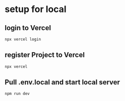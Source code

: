 # setup for local

## login to Vercel

```bash
npx vercel login
```

## register Project to Vercel

```bash
npx vercel
```

## Pull .env.local and start local server

```bash
npm run dev
```
